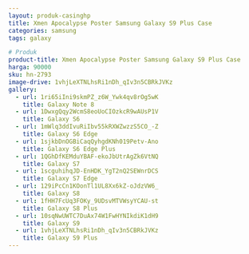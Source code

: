 ```yaml
---
layout: produk-casinghp
title: Xmen Apocalypse Poster Samsung Galaxy S9 Plus Case
categories: samsung
tags: galaxy

# Produk
product-title: Xmen Apocalypse Poster Samsung Galaxy S9 Plus Case
harga: 90000
sku: hn-2793
image-drive: 1vhjLeXTNLhsRi1nDh_qIv3n5CBRkJVKz
gallery:
  - url: 1ri65iIni9skmPZ_z6W_Ywk4qv8rOg5wK
    title: Galaxy Note 8
  - url: 1DwxgQqy2WcmS8eoUoCIOzkcR9wAUsP1V
    title: Galaxy S6
  - url: 1mWlq3ddIvuRiIbv55kRXWZwzzS5CO_-Z
    title: Galaxy S6 Edge
  - url: 1sjkbDnOGBiCaqQyhgdKNh019Petv-Ano
    title: Galaxy S6 Edge Plus
  - url: 1QGhDfKEMduYBAF-ekoJbUtrAgZk6VtNQ
    title: Galaxy S7
  - url: 1scguhihqJD-EnHDK_YgT2nQ2SEWnrDCS
    title: Galaxy S7 Edge
  - url: 129iPcCn1KOonTl1UL8Xx6kZ-oJdzVW6_
    title: Galaxy S8
  - url: 1fHH7FcUq3FOKy_9UDsvMTVWsyYCAU-st
    title: Galaxy S8 Plus
  - url: 10sqNwUWTC7DuAx74W1FwHYNIkdiK1dH9
    title: Galaxy S9
  - url: 1vhjLeXTNLhsRi1nDh_qIv3n5CBRkJVKz
    title: Galaxy S9 Plus
---
```

